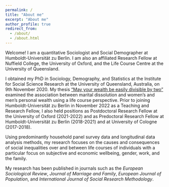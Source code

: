 ```yaml
---
permalink: /
title: "About me"
excerpt: "About me"
author_profile: true
redirect_from: 
  - /about/
  - /about.html
---
```


Welcome! I am a quantitative Sociologist and Social Demographer at Humboldt-Universität zu Berlin. I am also an affiliated Research Fellow at Nuffield College, the University of Oxford, and the Life Course Centre at the University of Queensland. 

I obtained my PhD in Sociology, Demography, and Statistics at the Institute for Social Science Research at the University of Queensland, Australia, on 9th November 2020. My thesis [“May your wealth be easily divisible by two”](https://espace.library.uq.edu.au/data/UQ_e712149/s4224642_phd_thesis.pdf?Expires=1668267778&Key-Pair-Id=APKAJKNBJ4MJBJNC6NLQ&Signature=OhnstB6hD4VfYCpHT72npMVfMIAm7AdWrXUknvDCYjin0ALXT69BiC5U61Gy07PzBniByrvkEnzGp2XKKqKQQ2QEgsCXKG-ozhLQpm5vpOBKDeT75tfPYajHjlmAfWJIAyaF0Hie70v6~vDJKlyEcYAh56JHt5tBhNgj8iyOUGHpvvl7U2tqVS7a4JA-XbuoKBaB0WbVPolw089K2ccjxqQ3bGldONz6oSmwiSNflJYjKgdrkMx-iD~r3c8akvYNDqKfUX9h9iKDVNUhEMnEdABea91J8jr2HQLPcTiuJJ~BfA~4GjbH2QBE-RVAok89AgVxC1ivcQhj~ibSqoi2zw__) examined the association between marital dissolution and women’s and men’s personal wealth using a life course perspective. Prior to joining Humboldt-Universität zu Berlin in November 2022 as a Teaching and Research Fellow, I also held positions as Postdoctoral Research Fellow at the University of Oxford (2021-2022) and as Predoctoral Research Fellow at Humboldt-Universität zu Berlin (2018-2021) and at University of Cologne (2017-2018).

Using predominantly household panel survey data and longitudinal data analysis methods, my research focuses on the causes and consequences of social inequalities over and between life courses of individuals with a particular focus on subjective and economic wellbeing, gender, work, and the family.

My research has been published in journals such as the *European Sociological Review*, *Journal of Marriage and Family*, *European Journal of Population*, and *International Journal of Social Research Methodology*.

